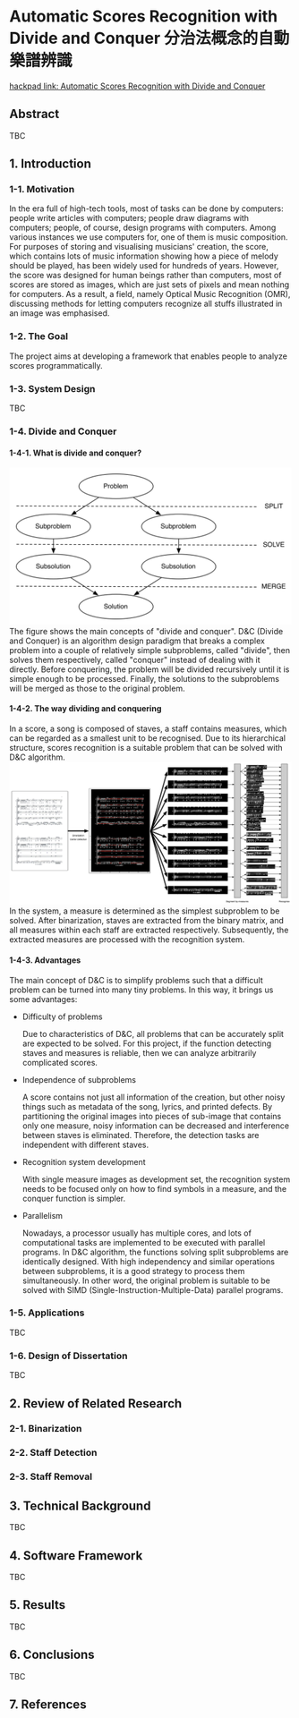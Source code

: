 # Automatic Scores Recognition with Divide and Conquer 分治法概念的自動樂譜辨識

[hackpad link: Automatic Scores Recognition with Divide and Conquer](https://hackpad.com/Automatic-Scores-Recognition-with-Divide-and-Conquer-6Yjkp8vm3KS)

## Abstract
TBC

## 1. Introduction
### 1-1. Motivation
In the era full of high-tech tools, most of tasks can be done by computers: people write articles with computers; people draw diagrams with computers; people, of course, design programs with computers. Among various instances we use computers for, one of them is music composition. For purposes of storing and visualising musicians' creation, the score, which contains lots of music information showing how a piece of melody should be played, has been widely used for hundreds of years. However, the score was designed for human beings rather than computers, most of scores are stored as images, which are just sets of pixels and mean nothing for computers. As a result, a field, namely Optical Music Recognition (OMR), discussing methods for letting computers recognize all stuffs illustrated in an image was emphasised.

### 1-2. The Goal
The project aims at developing a framework that enables people to analyze scores programmatically. 

### 1-3. System Design
TBC

### 1-4. Divide and Conquer
#### 1-4-1. What is divide and conquer?
![Concepts of D&C](./ThesisDraft-src/DnC.png)
The figure shows the main concepts of "divide and conquer".  D&C (Divide and Conquer) is an algorithm design paradigm that breaks a complex problem into a couple of relatively simple subproblems, called "divide", then solves them respectively, called "conquer" instead of dealing with it directly. Before conquering, the problem will be divided recursively until it is simple enough to be processed. Finally, the solutions to the subproblems will be merged as those to the original problem.

#### 1-4-2. The way dividing and conquering
In a score, a song is composed of staves, a staff contains measures, which can be regarded as a smallest unit to be recognised. Due to its hierarchical structure, scores recognition is a suitable problem that can be solved with D&C algorithm.
![](./ThesisDraft-src/divide_impl.png)
In the system, a measure is determined as the simplest subproblem to be solved. After binarization, staves are extracted from the binary matrix, and all measures within each staff are extracted respectively. Subsequently, the extracted measures are processed with the recognition system.

#### 1-4-3. Advantages
The main concept of D&C is to simplify problems such that a difficult problem can be turned into many tiny problems. In this way, it brings us some advantages:

- Difficulty of problems

	Due to characteristics of D&C, all problems that can be accurately split are expected to be solved. For this project, if the function detecting staves and measures is reliable, then we can analyze arbitrarily complicated scores.

- Independence of subproblems
	
	A score contains not just all information of the creation, but other noisy things such as metadata of the song, lyrics, and printed defects. By partitioning the original images into pieces of sub-image that contains only one measure, noisy information can be decreased and interference between staves is eliminated. Therefore, the detection tasks are independent with different staves.
	
- Recognition system development

	With single measure images as development set, the recognition system needs to be focused only on how to find symbols in a measure, and the conquer function is simpler.
	
- Parallelism

	Nowadays, a processor usually has multiple cores, and lots of computational tasks are implemented to be executed with parallel programs. In D&C algorithm, the functions solving split subproblems are identically designed. With high independency and similar operations between subproblems, it is a good strategy to process them simultaneously. In other word, the original problem is suitable to be solved with SIMD (Single-Instruction-Multiple-Data) parallel programs.

### 1-5. Applications
TBC

### 1-6. Design of Dissertation
TBC

## 2. Review of Related Research
### 2-1. Binarization

### 2-2. Staff Detection

### 2-3. Staff Removal

## 3. Technical Background
TBC

## 4. Software Framework
TBC

## 5. Results
TBC

## 6. Conclusions
TBC

## 7. References

